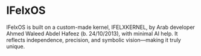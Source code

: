# IFelxOS
IFelxOS is built on a custom-made kernel, IFELXKERNEL, by Arab developer Ahmed Waleed Abdel Hafeez (b. 24/10/2013), with minimal AI help. It reflects independence, precision, and symbolic vision—making it truly unique.
